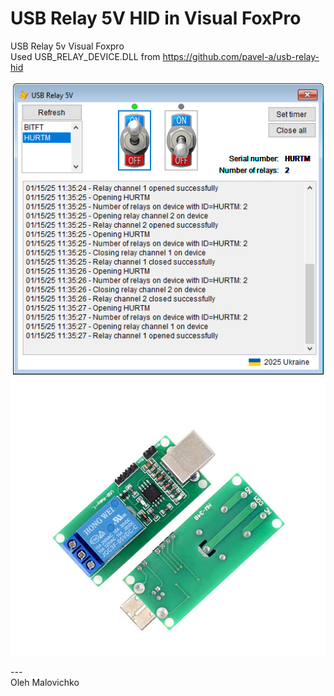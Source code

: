 # USB Relay 5V HID in Visual FoxPro
USB Relay 5v Visual Foxpro <br>
Used USB_RELAY_DEVICE.DLL from https://github.com/pavel-a/usb-relay-hid <br>

![app image](images/app.png)
<br>
![app image](images/usbrelay.png)


---<br>
Oleh Malovichko<br>
